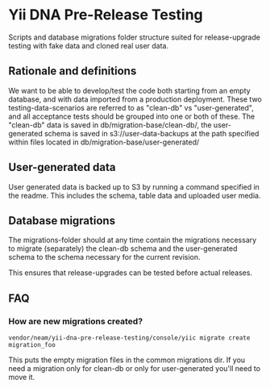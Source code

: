 Yii DNA Pre-Release Testing
===========================

Scripts and database migrations folder structure suited for release-upgrade testing with fake data and cloned real user data.

## Rationale and definitions

We want to be able to develop/test the code both starting from an empty database, and with data imported from a production deployment. These two testing-data-scenarios are referred to as "clean-db" vs "user-generated", and all acceptance tests should be grouped into one or both of these.
The "clean-db" data is saved in db/migration-base/clean-db/, the user-generated schema is saved in s3://user-data-backups at the path specified within files located in db/migration-base/user-generated/

## User-generated data
User generated data is backed up to S3 by running a command specified in the readme. This includes the schema, table data and uploaded user media.

## Database migrations
The migrations-folder should at any time contain the migrations necessary to migrate (separately) the clean-db schema and the user-generated schema to the schema necessary for the current revision.

This ensures that release-upgrades can be tested before actual releases.

## FAQ

### How are new migrations created?

    vendor/neam/yii-dna-pre-release-testing/console/yiic migrate create migration_foo

This puts the empty migration files in the common migrations dir. If you need a migration only for clean-db or only for user-generated you'll need to move it.

